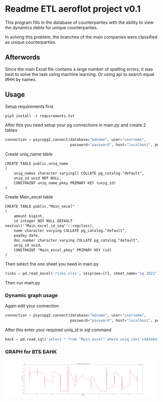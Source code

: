 # Readme ETL aeroflot project v0.1


This program fills in the database of counterparties with the ability to view the dynamics
debts for unique counterparties.

In solving this problem, the branches of the main companies were classified as unique counterparties.

## Afterwords

Since the main Excel file contains a large number of spelling errors, it was best to solve
the task using machine learning. Or using api to search 
equal ИНН by names. 

## Usage

Setup requirements first
```python
pip3 install -r requirements.txt
```

After this you need setup your pg connections in main.py and create 2 tables

```python
connection = psycopg2.connect(database="bdname", user="username",
                              password="password", host="localhost", port="5432")
```
Create uniq_name table
```postgresql
CREATE TABLE public.uniq_name
(
    uniq_names character varying[] COLLATE pg_catalog."default",
    uniq_id uuid NOT NULL,
    CONSTRAINT uniq_name_pkey PRIMARY KEY (uniq_id)
)
```
Create Main_excel table
```postgresql
CREATE TABLE public."Main_excel"
(
    amount bigint,
    id integer NOT NULL DEFAULT nextval('"Main_excel_id_seq"'::regclass),
    name character varying COLLATE pg_catalog."default",
    payday date,
    doc_number character varying COLLATE pg_catalog."default",
    uniq_id uuid,
    CONSTRAINT "Main_excel_pkey" PRIMARY KEY (id)
)
```

Then select the one sheet you need in main.py

```python
risks = pd.read_excel('risks.xlsx', skiprows=[0], sheet_name="1q 2021")
```

Then run main.py

### Dynamic graph usage
Again edit your connection
```python
connection = psycopg2.connect(database="bdname", user="username",
                              password="password", host="localhost", port="5432")
```
After this enter your required uniq_id in sql command
```python
back = pd.read_sql('select * from "Main_excel" where uniq_id=\'cdd4e6ef-99a9-4892-98e1-4b187f93ff29\'', con=connection)
```

### GRAPH for ВТБ БАНК
![example_graph.png](example_graph.png)